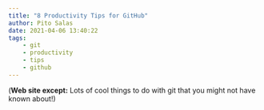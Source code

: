 ```yaml
---
title: "8 Productivity Tips for GitHub"
author: Pito Salas
date: 2021-04-06 13:40:22
tags:
    - git
    - productivity
    - tips
    - github
---
```



(**Web site except:** Lots of cool things to do with git that you might not have known about!) 

